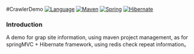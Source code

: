 #CrawlerDemo
[![Language](https://img.shields.io/badge/language-java-blue.svg)]()
[![Maven](https://img.shields.io/badge/Maven-4.0.0-red.svg)](http://maven.apache.org/)
[![Spring](https://img.shields.io/badge/Spring-4.1.4-yellowgreen.svg)](http://spring.io/)
[![Hibernate](https://img.shields.io/badge/Hibernate-4.3.8-yellow.svg)](http://hibernate.org/)

### Introduction
A demo for grap site information, using maven project management, as for springMVC + Hibernate framework, using redis check repeat information。
